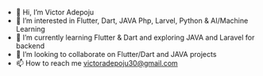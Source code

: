 - 👋 Hi, I’m Victor Adepoju
- 👀 I’m interested in Flutter, Dart, JAVA Php, Larvel, Python & AI/Machine Learning
- 🌱 I’m currently learning Flutter & Dart and exploring JAVA and Laravel for backend
- 💞️ I’m looking to collaborate on Flutter/Dart and JAVA projects
- 📫 How to reach me victoradepoju30@gmail.com

<!---
victoradepoju/victoradepoju is a ✨ special ✨ repository because its `README.md` (this file) appears on your GitHub profile.
You can click the Preview link to take a look at your changes.
--->
